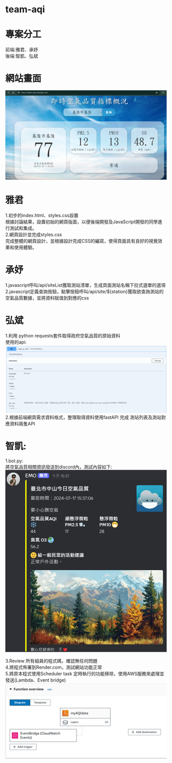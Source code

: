 # team-aqi

# 專案分工
前端:雅君、承妤  
後端:智凱、弘斌

# 網站畫面
![alt text](image-2.png)  

# 雅君
1.初步的index.html、styles.css設置  
根據討論結果，設置初始的網頁版面，以便後端開發及JavaScript開發的同學進行測試和集成。  
2.網頁設計並完成styles.css  
完成整體的網頁設計，並根據設計完成CSS的編寫，使得頁面具有良好的視覺效果和使用體驗。  

# 承妤
1.javascript呼叫/api/siteList獲取測站清單，生成頁面測站名稱下拉式選單的選項  
2.javascript定義查詢按鈕，點擊按鈕呼叫/api/site/${station}獲取欲查詢測站的空氣品質數據，並將資料賦值到對應的css  

# 弘斌
1.利用 python requests套件取得政府空氣品質的原始資料  
使用的api:  
![alt text](image-3.png)  
2.根據前端網頁需求資料格式，整理取得資料使用fastAPI 完成 測站列表及測站對應資料兩隻API  

# 智凱:
1.bot.py:  
將空氣品質相關資訊發送到discord內，測試內容如下:  
![alt text](image.png)  
<!-- 2.使用model模組化bot.py, 在app.py的主程式中建立Scheduler task 定時執行 -->  
3.Review 所有組員的程式碼，確認無任何問題  
4.將程式佈署到Render.com，測試網站功能正常  
5.將原本程式使用Scheduler task 定時執行的功能移除，使用AWS服務來處理並發送(Lambda、Event bridge)  
![alt text](image-1.png)  